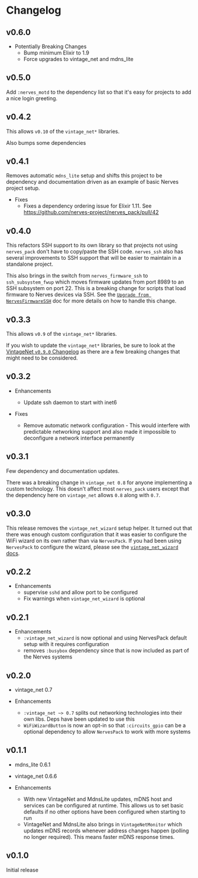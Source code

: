 # Changelog

## v0.6.0

* Potentially Breaking Changes
  * Bump minimum Elixir to 1.9
  * Force upgrades to vintage_net and mdns_lite

## v0.5.0

Add `:nerves_motd` to the dependency list so that it's easy for projects to add
a nice login greeting.

## v0.4.2

This allows `v0.10` of the `vintage_net*` libraries.

Also bumps some dependencies

## v0.4.1

Removes automatic `mdns_lite` setup and shifts this project to be dependency
and documentation driven as an example of basic Nerves project setup.

* Fixes
  * Fixes a dependency ordering issue for Elixir 1.11. See https://github.com/nerves-project/nerves_pack/pull/42

## v0.4.0

This refactors SSH support to its own library so that projects not using
`nerves_pack` don't have to copy/paste the SSH code. `nerves_ssh` also
has several improvements to SSH support that will be easier to maintain
in a standalone project.

This also brings in the switch from `nerves_firmware_ssh` to
`ssh_subsystem_fwup` which moves firmware updates from port 8989 to an
SSH subsystem on port 22. This is a breaking change for scripts that
load firmware to Nerves devices via SSH. See the
[`Upgrade from NervesFirmwareSSH`](https://hexdocs.pm/nerves_ssh/readme.html#upgrade-from-nervesfirmwaressh)
doc for more details on how to handle this change.

## v0.3.3

This allows `v0.9` of the `vintage_net*` libraries.

If you wish to update the `vintage_net*` libraries, be sure to look at
the [VintageNet `v0.9.0` Changelog](https://hexdocs.pm/vintage_net/changelog.html#v0-9-0)
as there are a few breaking changes that might need to be considered.

## v0.3.2

* Enhancements
  * Update ssh daemon to start with inet6

* Fixes
  * Remove automatic network configuration - This would interfere with
  predictable networking support and also made it impossible to deconfigure
  a network interface permanently

## v0.3.1

Few dependency and documentation updates.

There was a breaking change in `vintage_net 0.8` for anyone implementing a
custom technology. This doesn't affect most `nerves_pack` users except that
the dependency here on `vintage_net` allows `0.8` along with `0.7`.

## v0.3.0

This release removes the `vintage_net_wizard` setup helper. It turned out that
there was enough custom configuration that it was easier to configure the WiFi
wizard on its own rather than via `NervesPack`. If you had been using
`NervesPack` to configure the wizard, please see the [`vintage_net_wizard`
docs](https://hexdocs.pm/vintage_net_wizard).

## v0.2.2

* Enhancements
  * supervise `sshd` and allow port to be configured
  * Fix warnings when `vintage_net_wizard` is optional

## v0.2.1

* Enhancements
  * `:vintage_net_wizard` is now optional and using NervesPack default setup
    with it requires configuration
  * removes `:busybox` dependency since that is now included as part of the
    Nerves systems

## v0.2.0

* vintage_net 0.7

* Enhancements
  * `:vintage_net ~> 0.7` splits out networking technologies into their own
    libs. Deps have been updated to use this
  * `WiFiWizardButton` is now an opt-in so that `:circuits_gpio` can be a
    optional dependency to allow `NervesPack` to work with more systems

## v0.1.1

* mdns_lite 0.6.1
* vintage_net 0.6.6

* Enhancements
  * With new VintageNet and MdnsLite updates, mDNS host and services can be
    configured at runtime. This allows us to set basic defaults if no other
    options have been configured when starting to run
  * VintageNet and MdnsLite also brings in `VintageNetMonitor` which updates
    mDNS records whenever address changes happen (polling no longer required).
    This means faster mDNS response times.

## v0.1.0

Initial release
